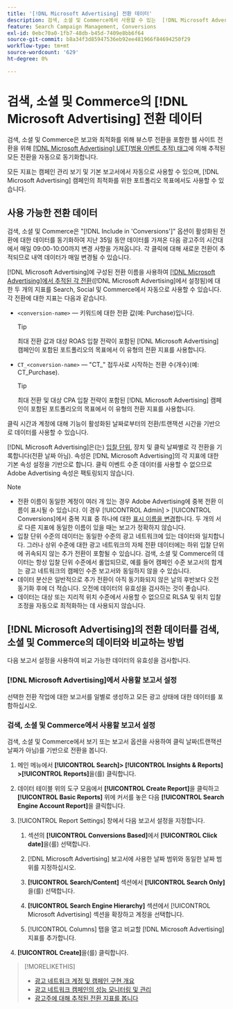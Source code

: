 ```yaml
---
title: '[!DNL Microsoft Advertising] 전환 데이터'
description: 검색, 소셜 및 Commerce에서 사용할 수 있는  [!DNL Microsoft Advertising] 추적 전환 데이터 유형에 대해 알아봅니다.
feature: Search Campaign Management, Conversions
exl-id: 0ebc70a0-1fb7-48db-b45d-7409e8bb6f64
source-git-commit: b8a34f3d85947536eb92ee481966f84694250f29
workflow-type: tm+mt
source-wordcount: '629'
ht-degree: 0%

---
```


# 검색, 소셜 및 Commerce의 [!DNL Microsoft Advertising] 전환 데이터

검색, 소셜 및 Commerce은 보고와 최적화를 위해 뷰스루 전환을 포함한 웹 사이트 전환을 위해 [[!DNL Microsoft Advertising] UET(범용 이벤트 추적) 태그](https://help.ads.microsoft.com/#apex/ads/en/53056)에 의해 추적된 모든 전환을 자동으로 동기화합니다.

모든 지표는 캠페인 관리 보기 및 기본 보고서에서 자동으로 사용할 수 있으며, [!DNL Microsoft Advertising] 캠페인의 최적화를 위한 포트폴리오 목표에서도 사용할 수 있습니다.

## 사용 가능한 전환 데이터

검색, 소셜 및 Commerce은 &quot;[!DNL Include in 'Conversions']&quot; 옵션이 활성화된 전환에 대한 데이터를 동기화하여 지난 35일 동안 데이터를 가져온 다음 광고주의 시간대에서 매일 09:00-10:00까지 변경 사항을 가져옵니다. 각 클릭에 대해 새로운 전환이 추적되므로 내역 데이터가 매일 변경될 수 있습니다.

[!DNL Microsoft Advertising]에 구성된 전환 이름을 사용하여 [[!DNL Microsoft Advertising]에서 추적된 각 전환](https://help.ads.microsoft.com/apex/index/3/en-us/n5012)([!DNL Microsoft Advertising]에서 설정됨)에 대한 두 개의 지표를 Search, Social 및 Commerce에서 자동으로 사용할 수 있습니다. 각 전환에 대한 지표는 다음과 같습니다.

* `<conversion-name>` — 키워드에 대한 전환 값(예: Purchase)입니다.

  >[!TIP]
  >
  >최대 전환 값과 대상 ROAS 입찰 전략이 포함된 [!DNL Microsoft Advertising] 캠페인이 포함된 포트폴리오의 목표에서 이 유형의 전환 지표를 사용합니다.

* `CT_<conversion-name>` — &quot;CT_&quot; 접두사로 시작하는 전환 수(개수)(예: CT_Purchase).

  >[!TIP]
  >
  >최대 전환 및 대상 CPA 입찰 전략이 포함된 [!DNL Microsoft Advertising] 캠페인이 포함된 포트폴리오의 목표에서 이 유형의 전환 지표를 사용합니다.

클릭 시간과 계정에 대해 기능이 활성화된 날짜로부터의 전환/트랜잭션 시간을 기반으로 데이터를 사용할 수 있습니다.

[!DNL Microsoft Advertising]은(는) [입찰 단위](/help/search-social-commerce/glossary.md#a-b), 장치 및 클릭 날짜별로 각 전환을 기록합니다(전환 날짜 아님). 속성은 [!DNL Microsoft Advertising]의 각 지표에 대한 기본 속성 설정을 기반으로 합니다. 클릭 이벤트 수준 데이터를 사용할 수 없으므로 Adobe Advertising 속성은 팩토링되지 않습니다.

>[!NOTE]
>
>* 전환 이름이 동일한 계정이 여러 개 있는 경우 Adobe Advertising에 중복 전환 이름이 표시될 수 있습니다. 이 경우 [!UICONTROL Admin] > [!UICONTROL Conversions]에서 중복 지표 중 하나에 대한 [표시 이름을 변경](/help/search-social-commerce/admin/conversion-metrics/conversion-metric-edit-display-name.md)합니다. 두 개의 서로 다른 지표에 동일한 이름이 있을 때는 보고가 정확하지 않습니다.
>* 입찰 단위 수준의 데이터는 동일한 수준의 광고 네트워크에 있는 데이터와 일치합니다. 그러나 상위 수준에 대한 광고 네트워크의 자체 전환 데이터에는 하위 입찰 단위에 귀속되지 않는 추가 전환이 포함될 수 있습니다. 검색, 소셜 및 Commerce의 데이터는 항상 입찰 단위 수준에서 롤업되므로, 예를 들어 캠페인 수준 보고서의 합계는 광고 네트워크의 캠페인 수준 보고서와 동일하지 않을 수 있습니다.
>* 데이터 분산은 일반적으로 추가 전환이 아직 동기화되지 않은 날의 후반보다 오전 동기화 후에 더 적습니다. 오전에 데이터의 유효성을 검사하는 것이 좋습니다.
>* 데이터는 대상 또는 지리적 위치 수준에서 사용할 수 없으므로 RLSA 및 위치 입찰 조정을 자동으로 최적화하는 데 사용되지 않습니다.

## [!DNL Microsoft Advertising]의 전환 데이터를 검색, 소셜 및 Commerce의 데이터와 비교하는 방법

다음 보고서 설정을 사용하여 비교 가능한 데이터의 유효성을 검사합니다.

### [!DNL Microsoft Advertising]에서 사용할 보고서 설정

선택한 전환 작업에 대한 보고서를 일별로 생성하고 모든 광고 상태에 대한 데이터를 포함하십시오.

### 검색, 소셜 및 Commerce에서 사용할 보고서 설정

검색, 소셜 및 Commerce에서 보기 또는 보고서 옵션을 사용하여 클릭 날짜(트랜잭션 날짜가 아님)를 기반으로 전환을 봅니다.

1. 메인 메뉴에서 **[!UICONTROL Search]> [!UICONTROL Insights & Reports] >[!UICONTROL Reports]**&#x200B;을(를) 클릭합니다.

1. 데이터 테이블 위의 도구 모음에서 **[!UICONTROL Create Report]**&#x200B;을 클릭하고 **[!UICONTROL Basic Reports]** 위에 커서를 놓은 다음 **[!UICONTROL Search Engine Account Report]**&#x200B;을 클릭합니다.

1. [!UICONTROL Report Settings] 창에서 다음 보고서 설정을 지정합니다.

   1. 섹션의 **[!UICONTROL Conversions Based]**&#x200B;에서 **[!UICONTROL Click date]**&#x200B;을(를) 선택합니다.

   1. [!DNL Microsoft Advertising] 보고서에 사용한 날짜 범위와 동일한 날짜 범위를 지정하십시오.

   1. **[!UICONTROL Search/Content]** 섹션에서 **[!UICONTROL Search Only]**&#x200B;을(를) 선택합니다.

   1. **[!UICONTROL Search Engine Hierarchy]** 섹션에서 [!UICONTROL Microsoft Advertising] 섹션을 확장하고 계정을 선택합니다.

   1. [!UICONTROL Columns] 탭을 열고 비교할 [!DNL Microsoft Advertising] 지표를 추가합니다.

1. **[!UICONTROL Create]**&#x200B;을(를) 클릭합니다.

>[!MORELIKETHIS]
>
>* [광고 네트워크 계정 및 캠페인 구현 개요](campaign-implemention-overview.md)
>* [광고 네트워크 캠페인의 성능 모니터링 및 관리](monitor-performance-campaigns.md)
>* [광고주에 대해 추적된 전환 지표를 봅니다](/help/search-social-commerce/admin/conversion-metrics/conversion-metric-view-tracked.md)
